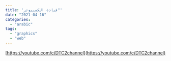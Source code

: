 ```yaml
---
title: 'قيادة الكمبيوتر"'
date: "2021-04-16"
categories:
  - "arabic"
tags:
  - "graphics"
  - "web"
---
```


[https://youtube.com/c/DTC2channel](https://youtube.com/c/DTC2channel)
